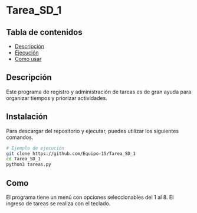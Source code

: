# Tarea_SD_1

## Tabla de contenidos
- [Descripción](#Descripción)
- [Ejecución](#Ejecución)
- [Como usar](#Como)

## Descripción
Este programa de registro y administración de tareas es de gran ayuda para organizar tiempos y priorizar actividades.

## Instalación
Para descargar del repositorio y ejecutar, puedes utilizar los siguientes comandos.

```bash
# Ejemplo de ejecución
git clone https://github.com/Equipo-15/Tarea_SD_1
cd Tarea_SD_1
python3 tareas.py
```
## Como
El programa tiene un menú con opciones seleccionables del 1 al 8.
El ingreso de tareas se realiza con el teclado.
